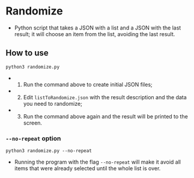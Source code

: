 # Randomize

- Python script that takes a JSON with a list and a JSON with the last result; it will choose an item from the list, avoiding the last result.

## How to use

```console
python3 randomize.py
```

- 1. Run the command above to create initial JSON files;
- 2. Edit `listToRandomize.json` with the result description and the data you need to randomize;
- 3. Run the command above again and the result will be printed to the screen.

### `--no-repeat` option

```console
python3 randomize.py --no-repeat
```

- Running the program with the flag `--no-repeat` will make it avoid all items that were already selected until the whole list is over.